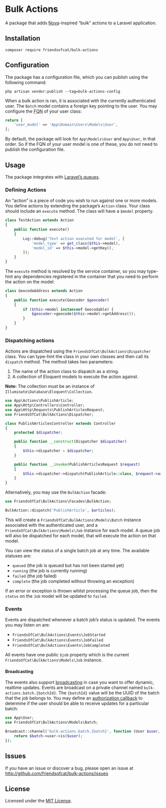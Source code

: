 # Bulk Actions
A package that adds [Nova][1]-inspired “bulk“ actions to a Laravel application.

## Installation
```
composer require friendsofcat/bulk-actions
```

## Configuration
The package has a configuration file, which you can publish using the following command:

```
php artisan vendor:publish --tag=bulk-actions-config
```

When a bulk action is ran, it is associated with the currently authenticated user. The `Batch` model contains a foreign key pointing to the user. You may configure the <abbr title="Fully Qualified Name">FQN</abbr> of your user class:

```php
return [
    'user_model' => 'App\Domain\Users\Models\User',
];
```

By default, the package will look for `App\Models\User` and `App\User`, in that order. So if the FQN of your user model is one of these, you do not need to publish the configuration file.

## Usage
The package integrates with [Laravel’s queues][2].

### Defining Actions
An “action” is a piece of code you wish to run against one or more models. You define actions by extending the package’s `Action` class. Your class should include an `execute` method. The class will have a `$model` property.

```php
class TestAction extends Action
{
    public function execute()
    {
        Log::debug('Test action executed for model', [
            'model_type' => get_class($this->model),
            'model_id' => $this->model->getKey(),
        ]);
    }
}
```

The `execute` method is resolved by the service container, so you may type-hint any dependencies registered in the container that you need to perform the action on the model:

```php
class GeocodeAddress extends Action
{
    public function execute(Geocoder $geocoder)
    {
        if ($this->model instanceof Geocodable) {
            $geocoder->geocode($this->model->getAddress());
        }
    }
}
```

### Dispatching actions
Actions are dispatched using the `FriendsOfCat\BulkActions\Dispatcher` class. You can type-hint the class in your own classes and then call its `dispatch` method. The method takes two parameters:

1. The name of the action class to dispatch as a string.
2. A collection of Eloquent models to execute the action against.

**Note:** The collection must be an instance of `Illuminate\Database\Eloquent\Collection`.

```php
use App\Actions\PublishArticle;
use App\Http\Controllers\Controller;
use App\Http\Requests\PublishArticlesRequest;
use FriendsOfCat\BulkActions\Dispatcher;

class PublishArticlesController extends Controller
{
    protected $dispatcher;

    public function __construct(Dispatcher $dispatcher)
    {
        $this->dispatcher = $dispatcher;
    }

    public function __invoke(PublishArticlesRequest $request)
    {
        $this->dispatcher->dispatch(PublishArticle::class, $request->articles());
    }
}
```

Alternatively, you may use the `BulkAction` facade:

```php
use FriendsOfCat\BulkActions\Facades\BulkAction;

BulkAction::dispatch('PublishArticle', $articles);
```

This will create a `FriendsOfCat\BulkActions\Models\Batch` instance associated with the authenticated user, and a `FriendsOfCat\BulkActions\Models\Job` instance for each model. A queue job will also be dispatched for each model, that will execute the action on that model.

You can view the status of a single batch job at any time. The available statuses are:

* `queued` (the job is queued but has not been started yet)
* `running` (the job is currently running)
* `failed` (the job failed)
* `complete` (the job completed without throwing an exception)

If an error or exception is thrown whilst processing the queue job, then the `status` on the `Job` model will be updated to `failed`.

### Events
Events are dispatched whenever a batch job’s status is updated. The events you may listen on are:

* `FriendsOfCat\BulkActions\Events\JobStarted`
* `FriendsOfCat\BulkActions\Events\JobFailed`
* `FriendsOfCat\BulkActions\Events\JobCompleted`

All events have one public `$job` property which is the current `FriendsOfCat\BulkActions\Models\Job` instance.

#### Broadcasting
The events also support [broadcasting][3] in case you want to offer dynamic, realtime updates. Events are broadcast on a private channel named `bulk-actions.batch.{batchId}`. The `{batchId}` value will be the UUID of the batch that the job belongs to. You may define an [authorization callback][4] to determine if the user should be able to receive updates for a particular batch:

```php
use App\User;
use FriendsOfCat\BulkActions\Models\Batch;

Broadcast::channel('bulk-actions.batch.{batch}', function (User $user, Batch $batch) {
    return $batch->user->is($user);
});
```

## Issues
If you have an issue or discover a bug, please open an issue at http://github.com/friendsofcat/bulk-actions/issues

## License
Licensed under the [MIT License](LICENSE).

[1]: https://nova.laravel.com/docs/3.0/actions/defining-actions.html
[2]: https://laravel.com/docs/8.x/queues
[3]: https://laravel.com/docs/8.x/broadcasting
[4]: https://laravel.com/docs/8.x/broadcasting#authorizing-channels
